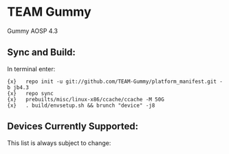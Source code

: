 
TEAM Gummy
==============

Gummy AOSP 4.3

Sync and Build:
---------------

In terminal enter:

    {x}   repo init -u git://github.com/TEAM-Gummy/platform_manifest.git -b jb4.3
    {x}   repo sync
    {x}   prebuilts/misc/linux-x86/ccache/ccache -M 50G
    {x}   . build/envsetup.sh && brunch "device" -j8

Devices Currently Supported:
----------------------------

This list is always subject to change:

